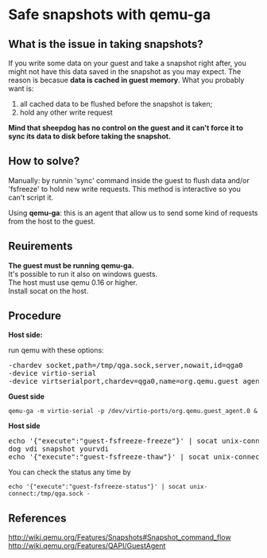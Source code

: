 # Safe snapshots with qemu-ga

## What is the issue in taking snapshots?

If you write some data on your guest and take a snapshot right after, you might not have this data saved in the snapshot as you may expect.
The reason is becasue **data is cached in guest memory**.
What you probably want is:

1. all cached data to be flushed before the snapshot is taken;
2. hold any other write request

**Mind that sheepdog has no control on the guest and it can't force it to sync its data to disk before taking the snapshot.**

## How to solve?

Manually: by runnin 'sync' command inside the guest to flush data and/or 'fsfreeze' to hold new write requests.
This method is interactive so you can't script it.

Using **qemu-ga**: this is an agent that allow us to send some kind of requests from the host to the guest.

## Reuirements

**The guest must be running qemu-ga.** <br />
It's possible to run it also on windows guests.<br />
The host must use qemu 0.16 or higher.<br />
Install socat on the host.

## Procedure

**Host side:**

run qemu with these options:

<pre>
-chardev socket,path=/tmp/qga.sock,server,nowait,id=qga0
-device virtio-serial
-device virtserialport,chardev=qga0,name=org.qemu.guest_agent.0
</pre>

**Guest side**

`qemu-ga -m virtio-serial -p /dev/virtio-ports/org.qemu.guest_agent.0 &`

**Host side**

<pre>
echo '{"execute":"guest-fsfreeze-freeze"}' | socat unix-connect:/tmp/qga.sock -
dog vdi snapshot yourvdi
echo '{"execute":"guest-fsfreeze-thaw"}' | socat unix-connect:/tmp/qga.sock -
</pre>

You can check the status any time by

`echo '{"execute":"guest-fsfreeze-status"}' | socat unix-connect:/tmp/qga.sock -`

## References

http://wiki.qemu.org/Features/Snapshots#Snapshot_command_flow <br />
http://wiki.qemu.org/Features/QAPI/GuestAgent